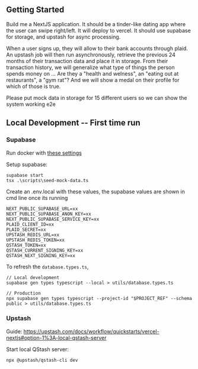 ## Getting Started

Build me a NextJS application. It should be a tinder-like dating app where the user can swipe right/left. It will deploy to vercel. It should use supabase for storage, and upstash for async processing.

When a user signs up, they will allow to their bank accounts through plaid. An upstash job will then run asynchronously, retrieve the previous 24 months of their transaction data and place it in storage. From their transaction history, we will generalize what type of things the person spends money on ... Are they a "health and welness", an "eating out at restaurants", a "gym rat"? And we will show a medal on their profile for which of those is true.

Please put mock data in storage for 15 different users so we can show the system working e2e

## Local Development -- First time run

### Supabase

Run docker with [these settings](https://supabase.com/docs/guides/local-development/cli/getting-started?queryGroups=platform&platform=windows#running-supabase-locally)

Setup supabase:

```
supabase start
tsx .\scripts\seed-mock-data.ts
```

Create an .env.local with these values, the supabase values are shown in cmd line once its running

```
NEXT_PUBLIC_SUPABASE_URL=xx
NEXT_PUBLIC_SUPABASE_ANON_KEY=xx
NEXT_PUBLIC_SUPABASE_SERVICE_KEY=xx
PLAID_CLIENT_ID=xx
PLAID_SECRET=xx
UPSTASH_REDIS_URL=xx
UPSTASH_REDIS_TOKEN=xx
QSTASH_TOKEN=xx
QSTASH_CURRENT_SIGNING_KEY=xx
QSTASH_NEXT_SIGNING_KEY=xx
```

To refresh the `database.types.ts`,

```
// Local development
supabase gen types typescript --local > utils/database.types.ts

// Production
npx supabase gen types typescript --project-id "$PROJECT_REF" --schema public > utils/database.types.ts
```

### Upstash

Guide: https://upstash.com/docs/workflow/quickstarts/vercel-nextjs#option-1%3A-local-qstash-server

Start local QStash server:
```
npx @upstash/qstash-cli dev
```